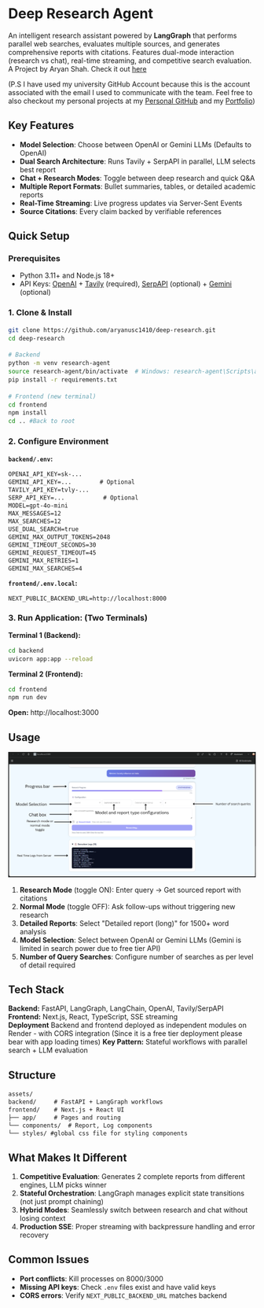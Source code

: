 # Deep Research Agent

An intelligent research assistant powered by **LangGraph** that performs parallel web searches, evaluates multiple sources, and generates comprehensive reports with citations. Features dual-mode interaction (research vs chat), real-time streaming, and competitive search evaluation. A Project by Aryan Shah. Check it out [here](https://deep-research-33lv.onrender.com)

(P.S I have used my university GitHub Account because this is the account associated with the email I used to communicate with the team. Feel free to also checkout my personal projects at my [Personal GitHub](https://github.com/aryan1410) and my [Portfolio](https://www.aryanshah1410.com))

## Key Features

- **Model Selection**: Choose between OpenAI or Gemini LLMs (Defaults to OpenAI)
- **Dual Search Architecture**: Runs Tavily + SerpAPI in parallel, LLM selects best report
- **Chat + Research Modes**: Toggle between deep research and quick Q&A
- **Multiple Report Formats**: Bullet summaries, tables, or detailed academic reports
- **Real-Time Streaming**: Live progress updates via Server-Sent Events
- **Source Citations**: Every claim backed by verifiable references

## Quick Setup

### Prerequisites

- Python 3.11+ and Node.js 18+
- API Keys: [OpenAI](https://platform.openai.com/api-keys) + [Tavily](https://tavily.com) (required), [SerpAPI](https://serpapi.com) (optional) + [Gemini](https://www.google.com/aclk?sa=L&ai=DChsSEwiWnZbvx8GQAxVhJ0QIHWvoArIYACICCAEQABoCZHo&ae=2&co=1&ase=2&gclid=CjwKCAjwjffHBhBuEiwAKMb8pN7kTxPxi3EM-QBHHWEQaAFI-yKTcmr60MSdlMDZcnGpKYD5T_UXQhoC-0MQAvD_BwE&ei=L-v9aJvcGtLAkPIP2_Gp8Q0&cid=CAASlwHkaK9ycQqNyIDF76RK4HstumkfN4RjBSlmb9GbujOyu1se1xjmT1L5WMOI1omD9ZZkBLBZKV29hquWEu6J5mdeZsN1AbX39M_SED2ny0nZXpoKFgrHEdLey66XyVlFnlj8jiF398KGoo7EYGfB3D3ZDuWO7zNpROHapd2lpE8LrgNbfSllSOvMS8w0QkresIeWimsPIJd3&cce=2&category=acrcp_v1_71&sig=AOD64_3aFI6UHXFnMvX350wsXDCj5Ymzyw&q&sqi=2&nis=4&adurl&ved=2ahUKEwjbr5Lvx8GQAxVSIEQIHdt4Kt4Q0Qx6BAgMEAE) (optional)

### 1. Clone & Install

```bash
git clone https://github.com/aryanusc1410/deep-research.git
cd deep-research

# Backend
python -m venv research-agent
source research-agent/bin/activate  # Windows: research-agent\Scripts\activate
pip install -r requirements.txt

# Frontend (new terminal)
cd frontend
npm install
cd .. #Back to root
```

### 2. Configure Environment

**`backend/.env`:**

```env
OPENAI_API_KEY=sk-...
GEMINI_API_KEY=...        # Optional
TAVILY_API_KEY=tvly-...
SERP_API_KEY=...           # Optional
MODEL=gpt-4o-mini
MAX_MESSAGES=12
MAX_SEARCHES=12
USE_DUAL_SEARCH=true
GEMINI_MAX_OUTPUT_TOKENS=2048
GEMINI_TIMEOUT_SECONDS=30
GEMINI_REQUEST_TIMEOUT=45
GEMINI_MAX_RETRIES=1
GEMINI_MAX_SEARCHES=4
```

**`frontend/.env.local`:**

```env
NEXT_PUBLIC_BACKEND_URL=http://localhost:8000
```

### 3. Run Application: (Two Terminals)

**Terminal 1 (Backend):**

```bash
cd backend
uvicorn app:app --reload
```

**Terminal 2 (Frontend):**

```bash
cd frontend
npm run dev
```

**Open:** http://localhost:3000

## Usage

![Display](assets/usage_guide.png)

1. **Research Mode** (toggle ON): Enter query → Get sourced report with citations
2. **Normal Mode** (toggle OFF): Ask follow-ups without triggering new research
3. **Detailed Reports**: Select "Detailed report (long)" for 1500+ word analysis
4. **Model Selection**: Select between OpenAI or Gemini LLMs (Gemini is limited in search power due to free tier API)
5. **Number of Query Searches**: Configure number of searches as per level of detail required

## Tech Stack

**Backend:** FastAPI, LangGraph, LangChain, OpenAI, Tavily/SerpAPI  
**Frontend:** Next.js, React, TypeScript, SSE streaming  
**Deployment** Backend and frontend deployed as independent modules on Render - with CORS integration (Since it is a free tier deployment please bear with app loading times)
**Key Pattern:** Stateful workflows with parallel search + LLM evaluation

## Structure

```
assets/
backend/     # FastAPI + LangGraph workflows
frontend/    # Next.js + React UI
├── app/     # Pages and routing
└── components/  # Report, Log components
└── styles/ #global css file for styling components
```

## What Makes It Different

1. **Competitive Evaluation**: Generates 2 complete reports from different engines, LLM picks winner
2. **Stateful Orchestration**: LangGraph manages explicit state transitions (not just prompt chaining)
3. **Hybrid Modes**: Seamlessly switch between research and chat without losing context
4. **Production SSE**: Proper streaming with backpressure handling and error recovery

## Common Issues

- **Port conflicts**: Kill processes on 8000/3000
- **Missing API keys**: Check `.env` files exist and have valid keys
- **CORS errors**: Verify `NEXT_PUBLIC_BACKEND_URL` matches backend
